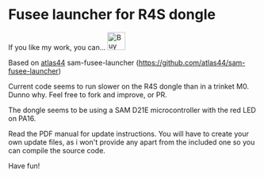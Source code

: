 # Fusee launcher for R4S dongle

If you like my work, you can... <a href='https://ko-fi.com/E1E0BN94' target='_blank'><img height='36' style='border:0px;height:36px;' src='https://az743702.vo.msecnd.net/cdn/kofi4.png?v=0' border='0' alt='Buy Me a Coffee at ko-fi.com' /></a>

Based on [atlas44](https://github.com/atlas44) sam-fusee-launcher (https://github.com/atlas44/sam-fusee-launcher)

Current code seems to run slower on the R4S dongle than in a trinket M0. Dunno why. Feel free to fork and improve, or PR.

The dongle seems to be using a SAM D21E microcontroller with the red LED on PA16.

Read the PDF manual for update instructions. You will have to create your own update files, as i won't provide any apart from the included one so you can compile the source code.

Have fun!

